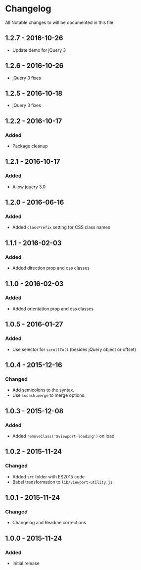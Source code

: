 # Changelog

All Notable changes to will be documented in this file

## 1.2.7 - 2016-10-26
- Update demo for jQuery 3

## 1.2.6 - 2016-10-26
- jQuery 3 fixes

## 1.2.5 - 2016-10-18
- jQuery 3 fixes

## 1.2.2 - 2016-10-17
### Added
- Package cleanup

## 1.2.1 - 2016-10-17
### Added
- Allow jquery 3.0

## 1.2.0 - 2016-06-16
### Added
- Added `classPrefix` setting for CSS class names

## 1.1.1 - 2016-02-03
### Added
- Added direction prop and css classes

## 1.1.0 - 2016-02-03
### Added
- Added orientation prop and css classes

## 1.0.5 - 2016-01-27
### Added
- Use selector for `scrollTo()` (besides jQuery object or offset)

## 1.0.4 - 2015-12-16
### Changed
- Add semicolons to the syntax.
- Use `lodash.merge` to merge options.

## 1.0.3 - 2015-12-08
### Added
- Added `removeClass('$viewport-loading')` on load

## 1.0.2 - 2015-11-24
### Changed
- Added `src` folder with ES2015 code
- Babel transformation to `lib/viewport-utility.js`

## 1.0.1 - 2015-11-24
### Changed
- Changelog and Readme corrections

## 1.0.0 - 2015-11-24
### Added
- Initial release
